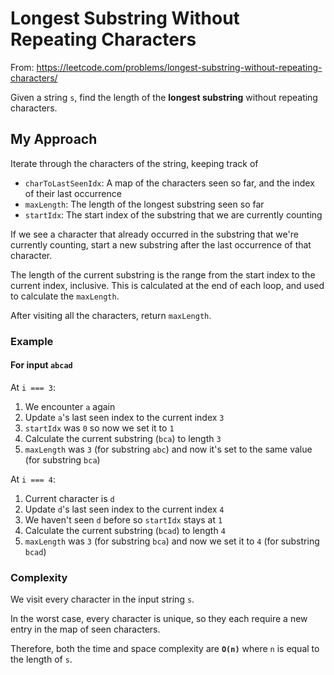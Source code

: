 # Longest Substring Without Repeating Characters

From: https://leetcode.com/problems/longest-substring-without-repeating-characters/

Given a string `s`, find the length of the **longest substring** without repeating characters.

## My Approach

Iterate through the characters of the string, keeping track of

* `charToLastSeenIdx`: A map of the characters seen so far, and the index of their last occurrence
* `maxLength`: The length of the longest substring seen so far
* `startIdx`: The start index of the substring that we are currently counting

If we see a character that already occurred in the substring that we're currently counting,
start a new substring after the last occurrence of that character.

The length of the current substring is the range from the start index to the current index,
inclusive. This is calculated at the end of each loop, and used to calculate the `maxLength`.

After visiting all the characters, return `maxLength`.

### Example
#### For input `abcad`

At `i === 3`:

1. We encounter `a` again
2. Update `a`'s last seen index to the current index `3`
3. `startIdx` was `0` so now we set it to `1`
4. Calculate the current substring (`bca`) to length `3`
5. `maxLength` was `3` (for substring `abc`) and now it's set to the same value (for substring `bca`)

At `i === 4`:

1. Current character is `d`
2. Update `d`'s last seen index to the current index `4`
3. We haven't seen `d` before so `startIdx` stays at `1`
4. Calculate the current substring (`bcad`) to length `4`
5. `maxLength` was `3` (for substring `bca`) and now we set it to `4` (for substring `bcad`)

### Complexity
We visit every character in the input string `s`.

In the worst case, every character is unique, so they each require a new entry in the map of seen
characters.

Therefore, both the time and space complexity are **`O(n)`** where `n` is equal to the length of `s`.